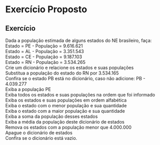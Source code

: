 # Exercício Proposto
## Exercício 

Dada a população estimada de alguns estados do NE brasileiro, faça:  
Estado = PE - População = 9.616.621  
Estado = AL - População = 3.351.543  
Estado = CE - População = 9.187.103  
Estado = RN - População = 3.534.265  
Crie um dicionário e relacione os estados e suas populações  
Substitua a população do estado do RN por 3.534.165  
Confira se o estado PB está no dicionário, caso não adicione: PB - 4.039.277  
Exiba a população PE  
Exiba todos os estados e suas populações na ordem que foi informado  
Exiba os estados e suas populações em ordem alfabética  
Exiba o estado com o menor população e sua quantidade  
Exiba o estado com a maior população e sua quantidade  
Exiba a soma da população desses estados  
Exiba a média da população deste dicionário de estados  
Remova os estados com a população menor que 4.000.000  
Apague o dicionário de estados  
Confira se o dicionário está vazio.
